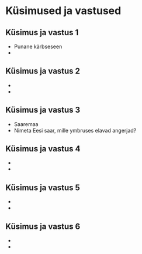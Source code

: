 # Küsimused ja vastused

## Küsimus ja vastus 1
- Punane kärbseseen
-
## Küsimus ja vastus 2
-
-
## Küsimus ja vastus 3
- Saaremaa
- Nimeta Eesi saar, mille ymbruses elavad angerjad?
## Küsimus ja vastus 4
-
-
## Küsimus ja vastus 5
-
-
## Küsimus ja vastus 6
-
-
